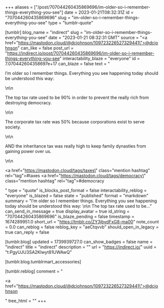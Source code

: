 +++
aliases = ["/post/707044260435869696/im-older-so-i-remember-things-everything-you-see"]
date = 2023-01-21T08:32:31Z
id = "707044260435869696"
slug = "im-older-so-i-remember-things-everything-you-see"
type = "tumblr-quote"

[tumblr]
blog_name = "indirect"
slug = "im-older-so-i-remember-things-everything-you-see"
date = "2023-01-21 08:32:31 GMT"
source = "<a href=\"https://mastodon.cloud/@dcjohnson/109723226527329441\">@dcjohnson</a>"
can_like = false
post_url = "https://indirect.io/post/707044260435869696/im-older-so-i-remember-things-everything-you-see"
interactability_blaze = "everyone"
id = 7.070442604358697e+17
can_blaze = false
text = "<p>I&rsquo;m older so I remember things. Everything you see happening today should be understood this way: </p>\n\n<p>The top tax rate used to be 90% in order to prevent the really rich from destroying democracy. </p>\n\n<p>The corporate tax rate was 50% because corporations exist to serve society.</p>\n\n<p>AND the inheritance tax was really high to keep family dynasties from gaining power over us.</p>\n\n<p><a href=\"https://mastodon.cloud/tags/taxes\" class=\"mention hashtag\" rel=\"tag\">#taxes</a> <a href=\"https://mastodon.cloud/tags/democracy\" class=\"mention hashtag\" rel=\"tag\">#democracy</a></p>"
type = "quote"
is_blocks_post_format = false
interactability_reblog = "everyone"
is_blazed = false
state = "published"
format = "markdown"
summary = "I’m older so I remember things. Everything you see happening today should be understood this way: \n\n The top tax rate used to be..."
can_send_in_message = true
display_avatar = true
id_string = "707044260435869696"
is_blaze_pending = false
timestamp = 1674289951.0
short_url = "https://tmblr.co/ZY3jbydFxG8-ma00"
note_count = 0.0
can_reblog = false
reblog_key = "aeCtqvvb"
should_open_in_legacy = true
can_reply = false

[tumblr.blog]
updated = 1739939727.0
can_show_badges = false
name = "indirect"
title = "indirect"
description = ""
url = "https://indirect.io/"
uuid = "t:PgyUJU3SA2Klwyt81UWAwQ"

[tumblr.blog.tumblrmart_accessories]

[tumblr.reblog]
comment = "<p><a href=\"https://mastodon.cloud/@dcjohnson/109723226527329441\">@dcjohnson</a></p>"
tree_html = ""
+++
